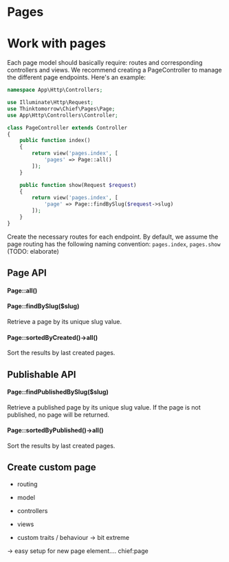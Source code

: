 # Pages


# Work with pages
Each page model should basically require: routes and corresponding controllers and views.
We recommend creating a PageController to manage the different page endpoints. Here's an example:
```php
namespace App\Http\Controllers;

use Illuminate\Http\Request;
use Thinktomorrow\Chief\Pages\Page;
use App\Http\Controllers\Controller;

class PageController extends Controller
{
    public function index()
    {
        return view('pages.index', [
            'pages' => Page::all()
        ]);
    }

    public function show(Request $request)
    {
        return view('pages.index', [
            'page' => Page::findBySlug($request->slug)
        ]);
    }
}
``` 

Create the necessary routes for each endpoint. By default, we assume the page routing has the following naming convention:
`pages.index`, `pages.show` (TODO: elaborate)

## Page API
#### Page::all()

#### Page::findBySlug($slug)
Retrieve a page by its unique slug value.

#### Page::sortedByCreated()->all()
Sort the results by last created pages.

## Publishable API

#### Page::findPublishedBySlug($slug)
Retrieve a published page by its unique slug value.
If the page is not published, no page will be returned.

#### Page::sortedByPublished()->all()
Sort the results by last created pages.

## Create custom page

- routing
- model
- controllers
- views

- custom traits / behaviour -> bit extreme

-> easy setup for new page element.... chief:page <name>